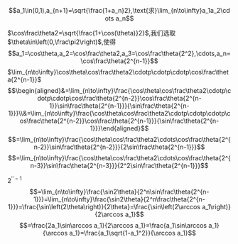 
$$a_1\in(0,1),a_{n+1}=\sqrt{\frac{1+a_n}2},\text{求}\lim_{n\to\infty}a_1a_2\cdots a_n$$

$\cos\frac\theta2=\sqrt{\frac{1+\cos(\theta)}2}$,我们选取 $\theta\in\left(0,\frac\pi2\right)$,使得
$$a_1=\cos\theta,a_2=\cos\frac\theta2,a_3=\cos\frac\theta{2^2},\cdots,a_n=\cos\frac\theta{2^{n-1}}$$
$\lim_{n\to\infty}\cos\theta\cos\frac\theta2\cdotp\cdotp\cdotp\cos\frac\theta{2^{n-1}}$
$$\begin{aligned}&=\lim_{n\to\infty}\frac{\cos\theta\cos\frac\theta2\cdotp\cdotp\cdotp\cos\frac\theta{2^{n-2}}\cos\frac\theta{2^{n-1}}\sin\frac\theta{2^{n-1}}}{\sin\frac\theta{2^{n-1}}}\\&=\lim_{n\to\infty}\frac{\cos\theta\cos\frac\theta2\cdotp\cdotp\cdotp\cos\frac\theta{2^{n-2}}\cos\frac\theta{2^{n-1}}}{\sin\frac\theta{2^{n-1}}}\end{aligned}$$
$$=\lim_{n\to\infty}\frac{\cos\theta\cos\frac\theta2\cdots\cos\frac\theta{2^{n-2}}\sin\frac\theta{2^{n-2}}}{2\sin\frac\theta{2^{n-1}}}$$
$$=\lim_{n\to\infty}\frac{\cos\theta\cos\frac\theta2\cdots\cos\frac\theta{2^{n-3}}\sin\frac\theta{2^{n-3}}}{2^2\sin\frac\theta{2^{n-1}}}$$

$2^{\prime\prime-1}$
$$=\lim_{n\to\infty}\frac{\sin2\theta}{2^n\sin\frac\theta{2^{n-1}}}=\lim_{n\to\infty}\frac{\sin2\theta}{2^n\frac\theta{2^{n-1}}}=\frac{\sin\left(2\theta\right)}{2\theta}=\frac{\sin\left(2\arccos a_1\right)}{2\arccos a_1}$$
$$=\frac{2a_1\sin\arccos a_1}{2\arccos a_1}=\frac{a_1\sin\arccos a_1}{\arccos a_1}=\frac{a_1\sqrt{1-a_1^2}}{\arccos a_1}$$
